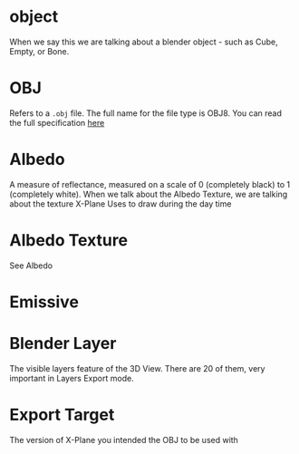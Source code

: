 # object
When we say this we are talking about a blender object - such as Cube, Empty, or Bone.

# OBJ
Refers to a ``.obj`` file. The full name for the file type is OBJ8. You can read the full specification [here](http://developer.x-plane.com/?article=obj8-file-format-specification#ATTR_LOD_ltneargt_ltfargt)

# Albedo
A measure of reflectance, measured on a scale of 0 (completely black) to 1 (completely white). When we talk about the Albedo Texture, we are talking about the texture X-Plane Uses to draw during the day time

# Albedo Texture
See Albedo

# Emissive

# Blender Layer
The visible layers feature of the 3D View. There are 20 of them, very important in Layers Export mode.

# Export Target
The version of X-Plane you intended the OBJ to be used with
